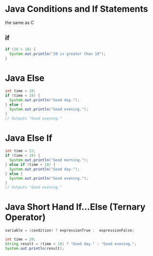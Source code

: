 # Java Conditions and If Statements
the same as C
## if 
```java
if (20 > 18) {
  System.out.println("20 is greater than 18");
}
```

# Java Else
```java
int time = 20;
if (time < 18) {
  System.out.println("Good day.");
} else {
  System.out.println("Good evening.");
}
// Outputs "Good evening."
```

# Java Else If
```java
int time = 22;
if (time < 10) {
  System.out.println("Good morning.");
} else if (time < 18) {
  System.out.println("Good day.");
} else {
  System.out.println("Good evening.");
}
// Outputs "Good evening."
```

# Java Short Hand If...Else (Ternary Operator)

```java
variable = (condition) ? expressionTrue :  expressionFalse;
```

```java
int time = 20;
String result = (time < 18) ? "Good day." : "Good evening.";
System.out.println(result);
```